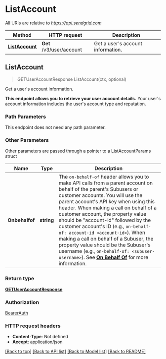 # ListAccount

All URIs are relative to *https://api.sendgrid.com*

Method | HTTP request | Description
------------- | ------------- | -------------
[**ListAccount**](ListAccount.md#ListAccount) | **Get** /v3/user/account | Get a user&#39;s account information.



## ListAccount

> GETUserAccountResponse ListAccount(ctx, optional)

Get a user's account information.

**This endpoint allows you to retrieve your user account details.**  Your user's account information includes the user's account type and reputation.

### Path Parameters

This endpoint does not need any path parameter.

### Other Parameters

Other parameters are passed through a pointer to a ListAccountParams struct


Name | Type | Description
------------- | ------------- | -------------
**Onbehalfof** | **string** | The `on-behalf-of` header allows you to make API calls from a parent account on behalf of the parent's Subusers or customer accounts. You will use the parent account's API key when using this header. When making a call on behalf of a customer account, the property value should be \"account-id\" followed by the customer account's ID (e.g., `on-behalf-of: account-id <account-id>`). When making a call on behalf of a Subuser, the property value should be the Subuser's username (e.g., `on-behalf-of: <subuser-username>`). See [**On Behalf Of**](https://docs.sendgrid.com/api-reference/how-to-use-the-sendgrid-v3-api/on-behalf-of) for more information.

### Return type

[**GETUserAccountResponse**](GETUserAccountResponse.md)

### Authorization

[BearerAuth](../README.md#BearerAuth)

### HTTP request headers

- **Content-Type**: Not defined
- **Accept**: application/json

[[Back to top]](#) [[Back to API list]](../README.md#documentation-for-api-endpoints)
[[Back to Model list]](../README.md#documentation-for-models)
[[Back to README]](../README.md)

